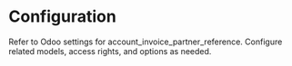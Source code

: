 # Configuration

Refer to Odoo settings for account_invoice_partner_reference. Configure related models, access rights, and options as needed.
